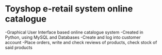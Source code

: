 # Toyshop e-retail system online catalogue
-Graphical User Interface based online catalogue system
-Created in Python, using MySQL and Databases
-Create and log into customer account
-Place orders, write and check reviews of products, check stock of said products
